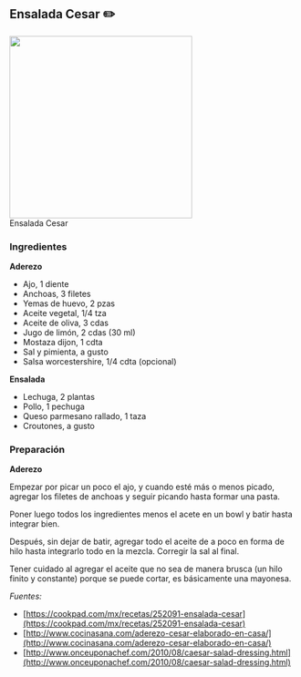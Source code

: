 ## Ensalada Cesar :pencil2:

<div class="image">
  <img src="http://i.imgur.com/ELOnLHp.jpg" height=320/>
  <div class="caption">Ensalada Cesar</div>
</div>

### Ingredientes

**Aderezo**

  * Ajo, 1 diente
  * Anchoas, 3 filetes
  * Yemas de huevo, 2 pzas
  * Aceite vegetal, 1/4 tza
  * Aceite de oliva, 3 cdas
  * Jugo de limón, 2 cdas (30 ml)
  * Mostaza dijon, 1 cdta
  * Sal y pimienta, a gusto
  * Salsa worcestershire, 1/4 cdta (opcional)

**Ensalada**

  * Lechuga, 2 plantas
  * Pollo, 1 pechuga
  * Queso parmesano rallado, 1 taza
  * Croutones, a gusto

### Preparación

**Aderezo**

Empezar por picar un poco el ajo, y cuando esté más o menos picado, agregar
los filetes de anchoas y seguir picando hasta formar una pasta.

Poner luego todos los ingredientes menos el acete en un bowl y batir hasta
integrar bien.

Después, sin dejar de batir, agregar todo el aceite de a poco en forma de hilo
hasta integrarlo todo en la mezcla. Corregir la sal al final.

Tener cuidado al agregar el aceite que no sea de manera brusca (un hilo finito
y constante) porque se puede cortar, es básicamente una mayonesa.

*Fuentes:*

* [https://cookpad.com/mx/recetas/252091-ensalada-cesar](https://cookpad.com/mx/recetas/252091-ensalada-cesar)
* [http://www.cocinasana.com/aderezo-cesar-elaborado-en-casa/](http://www.cocinasana.com/aderezo-cesar-elaborado-en-casa/)
* [http://www.onceuponachef.com/2010/08/caesar-salad-dressing.html](http://www.onceuponachef.com/2010/08/caesar-salad-dressing.html)
